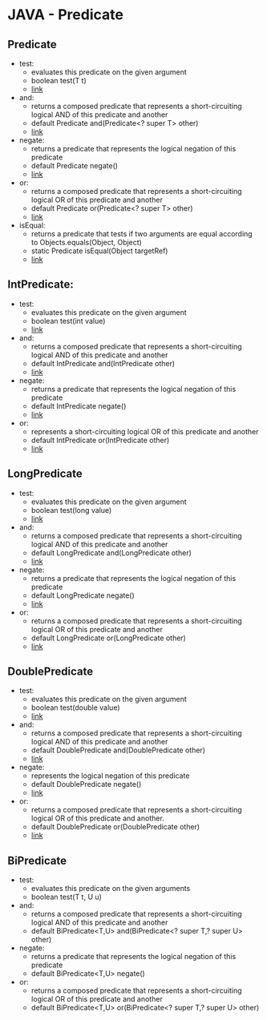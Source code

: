 # JAVA - Predicate
## Predicate
 * test: 
   * evaluates this predicate on the given argument
   * boolean test(T t)
   *  [link](https://github.com/HunorVadaszPerhat/java-predicate/tree/main/predicate/predicate_test)
 * and:
   * returns a composed predicate that represents a short-circuiting logical AND of this predicate and another
   * default Predicate<T> and(Predicate<? super T> other)
   *  [link](https://github.com/HunorVadaszPerhat/java-predicate/tree/main/predicate/predicate_and)
 * negate:
   * returns a predicate that represents the logical negation of this predicate
   * default Predicate<T> negate()
   *  [link](https://github.com/HunorVadaszPerhat/java-predicate/tree/main/predicate/predicate_negate)
 * or: 
   * returns a composed predicate that represents a short-circuiting logical OR of this predicate and another
   * default Predicate<T> or(Predicate<? super T> other)
   *  [link](https://github.com/HunorVadaszPerhat/java-predicate/tree/main/predicate/predicate_or)
 * isEqual:
   * returns a predicate that tests if two arguments are equal according to Objects.equals(Object, Object)
   * static <T> Predicate<T> isEqual(Object targetRef)
   *  [link](https://github.com/HunorVadaszPerhat/java-predicate/tree/main/predicate/predicate_isequal)
 
## IntPredicate:
 * test: 
   * evaluates this predicate on the given argument
   * boolean test(int value)
   *  [link](https://github.com/HunorVadaszPerhat/java-predicate/tree/main/long_predicate/long_predicate_test)
 * and:
   * returns a composed predicate that represents a short-circuiting logical AND of this predicate and another
   * default IntPredicate and(IntPredicate other)
   *  [link](https://github.com/HunorVadaszPerhat/java-predicate/tree/main/long_predicate/long_predicate_and)
 * negate:
   * returns a predicate that represents the logical negation of this predicate
   * default IntPredicate negate()
   *  [link](https://github.com/HunorVadaszPerhat/java-predicate/tree/main/int_predicate/int_predicate_negate)
 * or:
   * represents a short-circuiting logical OR of this predicate and another
   * default IntPredicate or(IntPredicate other)
   *  [link](https://github.com/HunorVadaszPerhat/java-predicate/tree/main/int_predicate/int_predicate_or)

## LongPredicate
 * test:
   * evaluates this predicate on the given argument
   * boolean test(long value)
   *  [link](https://github.com/HunorVadaszPerhat/java-predicate/tree/main/long_predicate/long_predicate_test)
  * and:
    * returns a composed predicate that represents a short-circuiting logical AND of this predicate and another
    * default LongPredicate and(LongPredicate other)
    *  [link](https://github.com/HunorVadaszPerhat/java-predicate/tree/main/long_predicate/long_predicate_and)
 * negate:
   * returns a predicate that represents the logical negation of this predicate
   * default LongPredicate negate()
   *  [link](https://github.com/HunorVadaszPerhat/java-predicate/tree/main/long_predicate/long_predicate_negate)
 * or:
   * returns a composed predicate that represents a short-circuiting logical OR of this predicate and another
   * default LongPredicate or(LongPredicate other)
   *  [link](https://github.com/HunorVadaszPerhat/java-predicate/tree/main/int_predicate/int_predicate_or)

## DoublePredicate
 * test:
   * evaluates this predicate on the given argument
   * boolean test(double value)
   *  [link](https://github.com/HunorVadaszPerhat/java-predicate/tree/main/double_predicate/double_predicate_test)
 * and:
   * returns a composed predicate that represents a short-circuiting logical AND of this predicate and another
   * default DoublePredicate and(DoublePredicate other)
   *  [link](https://github.com/HunorVadaszPerhat/java-predicate/tree/main/double_predicate/double_predicate_and)
 * negate:
   * represents the logical negation of this predicate
   * default DoublePredicate negate()
   *  [link](https://github.com/HunorVadaszPerhat/java-predicate/tree/main/double_predicate/double_predicate_negate)
 * or:
   * returns a composed predicate that represents a short-circuiting logical OR of this predicate and another.
   * default DoublePredicate or(DoublePredicate other)
   *  [link](https://github.com/HunorVadaszPerhat/java-predicate/tree/main/double_predicate/double_predicate_or)

## BiPredicate
 * test:
   * evaluates this predicate on the given arguments
   * boolean test(T t,  U u)
 * and:
   * returns a composed predicate that represents a short-circuiting logical AND of this predicate and another
   * default BiPredicate<T,U> and(BiPredicate<? super T,? super U> other)
 * negate:
   * returns a predicate that represents the logical negation of this predicate
   * default BiPredicate<T,U> negate()
 * or:
   * returns a composed predicate that represents a short-circuiting logical OR of this predicate and another
   * default BiPredicate<T,U> or(BiPredicate<? super T,? super U> other)